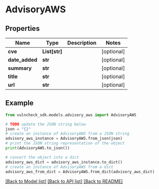 # AdvisoryAWS


## Properties

Name | Type | Description | Notes
------------ | ------------- | ------------- | -------------
**cve** | **List[str]** |  | [optional] 
**date_added** | **str** |  | [optional] 
**summary** | **str** |  | [optional] 
**title** | **str** |  | [optional] 
**url** | **str** |  | [optional] 

## Example

```python
from vulncheck_sdk.models.advisory_aws import AdvisoryAWS

# TODO update the JSON string below
json = "{}"
# create an instance of AdvisoryAWS from a JSON string
advisory_aws_instance = AdvisoryAWS.from_json(json)
# print the JSON string representation of the object
print(AdvisoryAWS.to_json())

# convert the object into a dict
advisory_aws_dict = advisory_aws_instance.to_dict()
# create an instance of AdvisoryAWS from a dict
advisory_aws_from_dict = AdvisoryAWS.from_dict(advisory_aws_dict)
```
[[Back to Model list]](../README.md#documentation-for-models) [[Back to API list]](../README.md#documentation-for-api-endpoints) [[Back to README]](../README.md)


